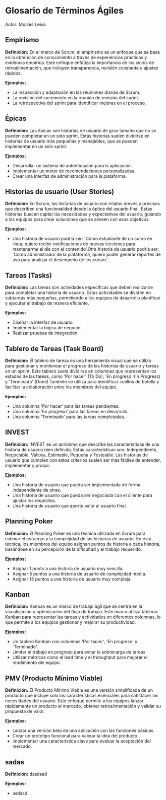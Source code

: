 # Glosario de Términos Ágiles

Autor: Moisés Leiva

## Empirismo

**Definición:** En el marco de Scrum, el empirismo es un enfoque que se basa en la obtención de conocimiento a través de experiencias prácticas y evidencia empírica. Este enfoque enfatiza la importancia de los ciclos de retroalimentación, que incluyen transparencia, revisión constante y ajustes rápidos.

**Ejemplos:**

- La inspección y adaptación en las reuniones diarias de Scrum.
- La revisión del incremento en la reunión de revisión del sprint.
- La retrospectiva del sprint para identificar mejoras en el proceso.

## Épicas

**Definición:** Las épicas son historias de usuario de gran tamaño que no se pueden completar en un solo sprint. Estas historias suelen dividirse en historias de usuario más pequeñas y manejables, que se pueden implementar en un solo sprint.

**Ejemplos:**

- Desarrollar un sistema de autenticación para la aplicación.
- Implementar un motor de recomendaciones personalizadas.
- Crear una interfaz de administración para la plataforma.

## Historias de usuario (User Stories)

**Definición:** En Scrum, las historias de usuario son relatos breves y precisos que describen una funcionalidad desde la óptica del usuario final. Estas historias buscan captar las necesidades y expectativas del usuario, guiando a los equipos para crear soluciones que se alineen con esos objetivos.

**Ejemplos:**

- Una historia de usuario podría ser: 'Como estudiante de un curso en línea, quiero recibir notificaciones de nuevas lecciones para mantenerme al día con el contenido'.Otra historia de usuario podría ser: 'Como administrador de la plataforma, quiero poder generar reportes de uso para analizar el desempeño de los cursos'.

## Tareas (Tasks)

**Definición:** Las tareas son actividades específicas que deben realizarse para completar una historia de usuario. Estas actividades se dividen en subtareas más pequeñas, permitiendo a los equipos de desarrollo planificar y ejecutar el trabajo de manera eficiente.

**Ejemplos:**

- Diseñar la interfaz de usuario.
- Implementar la lógica de negocio.
- Realizar pruebas de integración.

## Tablero de Tareas (Task Board)

**Definición:** El tablero de tareas es una herramienta visual que se utiliza para gestionar y monitorear el progreso de las historias de usuario y tareas en un sprint. Este tablero suele dividirse en columnas que representan los estados de las tareas, como 'Por hacer' (To Do), 'En progreso' (In Progress) y 'Terminado' (Done).También se utiliza para identificar cuellos de botella y facilitar la colaboración entre los miembros del equipo.

**Ejemplos:**

- Una columna 'Por hacer' para las tareas pendientes.
- Una columna 'En progreso' para las tareas en desarrollo.
- Una columna 'Terminado' para las tareas completadas.

## INVEST

**Definición:** INVEST es un acrónimo que describe las características de una historia de usuario bien definida. Estas características son: Independiente, Negociable, Valiosa, Estimable, Pequeña y Testeable. Las historias de usuario que cumplen con estos criterios suelen ser más fáciles de entender, implementar y probar.

**Ejemplos:**

- Una historia de usuario que pueda ser implementada de forma independiente de otras.
- Una historia de usuario que pueda ser negociada con el cliente para ajustar los requisitos.
- Una historia de usuario que aporte valor al usuario final.

## Planning Poker

**Definición:** El Planning Poker es una técnica utilizada en Scrum para estimar el esfuerzo y la complejidad de las historias de usuario. En esta técnica, los miembros del equipo asignan puntos de historia a cada historia, basándose en su percepción de la dificultad y el trabajo requerido.

**Ejemplos:**

- Asignar 1 punto a una historia de usuario muy sencilla.
- Asignar 5 puntos a una historia de usuario de complejidad media.
- Asignar 13 puntos a una historia de usuario muy compleja.

## Kanban

**Definición:** Kanban es un marco de trabajo ágil que se centra en la visualización y optimización del flujo de trabajo. Este marco utiliza tableros Kanban para representar las tareas y actividades en diferentes columnas, lo que permite a los equipos gestionar y mejorar su productividad.

**Ejemplos:**

- Un tablero Kanban con columnas 'Por hacer', 'En progreso' y 'Terminado'.
- Limitar el trabajo en progreso para evitar la sobrecarga de tareas.
- Utilizar métricas como el lead time y el throughput para mejorar el rendimiento del equipo.

## PMV (Producto Mínimo Viable)

**Definición:** El Producto Mínimo Viable es una versión simplificada de un producto que incluye solo las características esenciales para satisfacer las necesidades del usuario. Este enfoque permite a los equipos lanzar rápidamente un producto al mercado, obtener retroalimentación y validar su propuesta de valor.

**Ejemplos:**

- Lanzar una versión beta de una aplicación con las funciones básicas.
- Crear un prototipo funcional para validar la idea del producto.
- Implementar una característica clave para evaluar la aceptación del mercado.

## sadas

**Definición:** dsadsad

**Ejemplos:**

- asdasd

